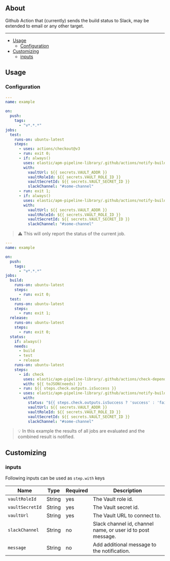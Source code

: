 ## About

Github Action that (currently) sends the build status to Slack, may be extended to email
or any other target.
___

* [Usage](#usage)
  * [Configuration](#configuration)
* [Customizing](#customizing)
  * [inputs](#inputs)

## Usage

### Configuration

```yaml
---
name: example

on:
  push:
    tags:
      - "v*.*.*"
jobs:
  test:
    runs-on: ubuntu-latest
    steps:
      - uses: actions/checkout@v3
      - run: exit 0;
      - if: always()
        uses: elastic/apm-pipeline-library/.github/actions/notify-build-status@current
        with:
          vaultUrl: ${{ secrets.VAULT_ADDR }}
          vaultRoleId: ${{ secrets.VAULT_ROLE_ID }}
          vaultSecretId: ${{ secrets.VAULT_SECRET_ID }}
          slackChannel: "#some-channel"
      - run: exit 1;
      - if: always()
        uses: elastic/apm-pipeline-library/.github/actions/notify-build-status@current
        with:
          vaultUrl: ${{ secrets.VAULT_ADDR }}
          vaultRoleId: ${{ secrets.VAULT_ROLE_ID }}
          vaultSecretId: ${{ secrets.VAULT_SECRET_ID }}
          slackChannel: "#some-channel"


```
> ⚠️ This will only report the status of the current job.

```yaml
---
name: example

on:
  push:
    tags:
      - "v*.*.*"
jobs:
  build:
    runs-on: ubuntu-latest
    steps:
      - run: exit 0;
  test:
    runs-on: ubuntu-latest
    steps:
      - run: exit 1;
  release:
    runs-on: ubuntu-latest
    steps:
      - run: exit 0;
  status:
    if: always()
    needs:
      - build
      - test
      - release
    runs-on: ubuntu-latest
    steps:
      - id: check
        uses: elastic/apm-pipeline-library/.github/actions/check-dependent-jobs@current
        with: ${{ toJSON(needs) }}
      - run: ${{ steps.check.outputs.isSuccess }}
      - uses: elastic/apm-pipeline-library/.github/actions/notify-build-status@current
        with:
          status: "${{ steps.check.outputs.isSuccess ? 'success' : 'failure' }}"
          vaultUrl: ${{ secrets.VAULT_ADDR }}
          vaultRoleId: ${{ secrets.VAULT_ROLE_ID }}
          vaultSecretId: ${{ secrets.VAULT_SECRET_ID }}
          slackChannel: "#some-channel"
```
> 💡 In this example the results of all jobs are evaluated and the combined result is notified.

## Customizing

### inputs

Following inputs can be used as `step.with` keys

| Name            | Type     | Required | Description                                                   |
|-----------------|----------|----------|---------------------------------------------------------------|
| `vaultRoleId`   | String   | yes      | The Vault role id.                                            |
| `vaultSecretId` | String   | yes      | The Vault secret id.                                          |
| `vaultUrl`      | String   | yes      | The Vault URL to connect to.                                  |
| `slackChannel`  | String   | no       | Slack channel id, channel name, or user id to post message.   |
| `message`       | String   | no       | Add additional message to the notification.                   |
